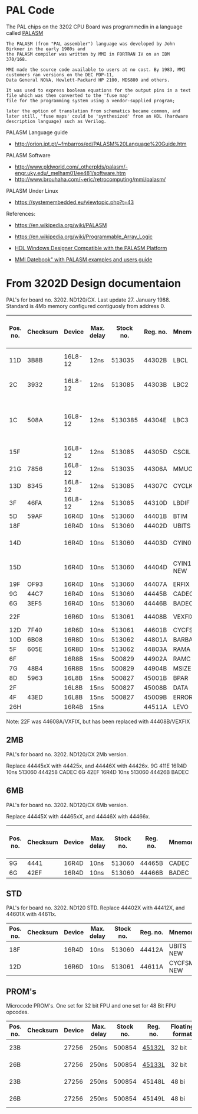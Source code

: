 # PAL Code #

The PAL chips on the 3202 CPU Board was programmedin in a language called [PALASM](https://en.wikipedia.org/wiki/Programmable_Array_Logic)


```wikipedia
The PALASM (from "PAL assembler") language was developed by John Birkner in the early 1980s and 
the PALASM compiler was written by MMI in FORTRAN IV on an IBM 370/168. 

MMI made the source code available to users at no cost. By 1983, MMI customers ran versions on the DEC PDP-11, 
Data General NOVA, Hewlett-Packard HP 2100, MDS800 and others.

It was used to express boolean equations for the output pins in a text file which was then converted to the 'fuse map' 
file for the programming system using a vendor-supplied program; 

later the option of translation from schematics became common, and later still, 'fuse maps' could be 'synthesized' from an HDL (hardware description language) such as Verilog.

```


PALASM Language guide
* http://orion.ipt.pt/~fmbarros/ed/PALASM%20Language%20Guide.htm

PALASM Software
* http://www.pldworld.com/_otherplds/palasm/-engr.uky.edu/_melham01/ee481/software.htm
* http://www.brouhaha.com/~eric/retrocomputing/mmi/palasm/

PALASM Under Linux
* https://systemembedded.eu/viewtopic.php?t=43

References:
* https://en.wikipedia.org/wiki/PALASM
* https://en.wikipedia.org/wiki/Programmable_Array_Logic

* [HDL Windows Designer Compatible with the PALASM Platform](http://www.wseas.us/e-library/conferences/2013/Malaysia/ACACOS/ACACOS-12.pdf)
* [MMI Datebook" with PALASM examples and users guide](http://bitsavers.trailing-edge.com/components/mmi/palasm_pleasm/PALASM_2_Software_Jul87.pdf)

# From 3202D Design documentaion #

PAL's for board no. 3202. ND120/CX. Last update 27. January 1988.
Standard is 4Mb memory configured contiguosly from address 0.

|Pos. no.|Checksum| Device | Max. delay| Stock no.| Reg. no. | Mnemonic  | PALASM Image                | PALASM SRC (PDS format)      | Converted to Verilog |
|--------|--------|--------|-----------|----------|----------|-----------|-----------------------------|------------------------------|----------------------|
|11D     |3B8B    | 16L8-12| 12ns      | 513035   | 44302B   | LBCL      | [B IMG](IMG/44302B.png)     | [B PDS](SRC/44302B.txt)      | Converted. Needs more test |
|2C      |3932    | 16L8-12| 12ns      | 513085   | 44303B   | LBC2      | [B IMG](IMG/44303B.png)     | [B PDS](SRC/44303B.txt)      | Converted. Needs more test |
|1C      |508A    | 16L8-12| 12ns      | 5130385  | 44304E   | LBC3      | [E IMG](IMG/44304E.png)     | [E PDS](SRC/44304E.txt)      | Almost converted. Need to fix self-reference signals |
|15F     |        | 16L8-12| 12ns      | 513085   | 44305D   | CSCIL     | [D IMG](IMG/44305D.png)     | [D PDS](SRC/44305D.txt)  
|21G     |7856    | 16L8-12| 12ns      | 513035   | 44306A   | MMUCTL    | [A IMG](IMG/44306A.png)     | [A PDS](SRC/44306A.txt)  
|13D     |8345    | 16L8-12| 12ns      | 513085   | 44307C   | CYCLK     | [C IMG](IMG/44307C.png)     | [C PDS](SRC/44307C.txt)  
|3F      |46FA    | 16L8-12| 12ns      | 513085   | 44310D   | LBDIF     | [D IMG](IMG/44310D.png)     | [D PDS](SRC/44310D.txt)  
|5D      |59AF    | 16R4D  | 10ns      | 513060   | 44401B   | BTIM      | [B IMG](IMG/44401B.png)     | [B PDS](SRC/44401B.txt)  
|18F     |        | 16R4D  | 10ns      | 513060   | 44402D   | UBITS     | [D IMG](IMG/44402D.png)     | [D PDS](SRC/44402D.txt)  
|14D     |        | 16R4D  | 10ns      | 513060   | 44403D   | CYIN0     | [C IMG](IMG/44403C.png) / [D IMG](IMG/44403D.png)    | [C PDS](SRC/44403C.txt) / Missing D 
|15D     |        | 16R4D  | 10ns      | 513060   | 44404D   | CYIN1 NEW | [C IMG](IMG/44404C.png) / Missing D    | [C PDS](SRC/44404C.txt) / Missing D 
|19F     |OF93    | 16R4D  | 10ns      | 513060   | 44407A   | ERFIX     | [A IMG](IMG/44407A.png)     | [A PDS](SRC/44407A.txt)  
|9G      |44C7    | 16R4D  | 10ns      | 513060   | 44445B   | CADEC     | [B IMG](IMG/44445B.png)     | [B PDS](SRC/44445B.txt)  
|6G      |3EF5    | 16R4D  | 10ns      | 513060   | 44446B   | BADEC     | [B IMG](IMG/44446B.png)     | [B PDS](SRC/44446B.txt)  
|22F     |        | 16R6D  | 10ns      | 513061   | 44408B   | VEXFIX    | [B IMG](IMG/44408B.png)     | [B PDS](SRC/44408B.txt)     | Converted. Tested! |
|12D     |7F40    | 16R6D  | 10ns      | 513061   | 44601B   | CYCFSM    | [IMG](IMG/44601B.png)     | [PDS](SRC/44601B.txt)  
|10D     |6B08    | 16R8D  | 10ns      | 513062   | 44801A   | BARBA <-  | [IMG](IMG/44801A.png)     | [PDS](SRC/44801A.txt)  
|5F      |605E    | 16R8D  | 10ns      | 513062   | 44803A   | RAMA      | [IMG](IMG/44803A.png)     | [PDS](SRC/44803A.txt)  
|6F      |        | 16R8B  | 15ns      | 500829   | 44902A   | RAMC      | [IMG](IMG/44902A.png)     | [PDS](SRC/44902A.txt)  
|7G      |48B4    | 16R8B  | 15ns      | 500829   | 44904B   | MSIZE     | [IMG](IMG/44904B.png)     | [PDS](SRC/44904B.txt)  
|8D      |5963    | 16L8B  | 15ns      | 500827   | 45001B   | BPAR      | [IMG](IMG/45001B.png)     | [PDS](SRC/45001B.txt)  
|2F      |        | 16L8B  | 15ns      | 500827   | 45008B   | DATA      | [IMG](IMG/45008B.png)     | [PDS](SRC/45008B.txt)  
|4F      |43ED    | 16L8B  | 15ns      | 500827   | 45009B   | ERROR     | [IMG](IMG/45009B.png)     | [PDS](SRC/45009B.txt)  
|26H     |        | 16R4B  | 15ns      |          | 44511A   | LEVO      | [IMG](IMG/44511A.png)     | [PDS](SRC/44511A.txt)  

Note: 22F was  44608A/VXFIX, but has been replaced with 44408B/VEXFIX

## 2MB ##
PAL's for board no. 3202. ND120/CX 2Mb version.

Replace 44445xX with 44425x, and 44446X with 44426x.
9G 411E 16R4D 10ns 513060 444258 CADEC
6G 42EF 16R4D 10ns 513060 44426B BADEC


## 6MB ##
PAL's for board no. 3202. ND120/CX 6Mb version.

Replace 44445X with 44465xX, and 44446X with 44466x.

|Pos. no.|Checksum| Device | Max. delay| Stock no.| Reg. no. | Mnemonic  |  PALASM Image               | PALASM SRC (PDS format)      |
|--------|--------|--------|-----------|----------|----------|-----------|-----------------------------|------------------------------|
|9G      | 4441   | 16R4D  | 10ns      | 513060   | 44465B   | CADEC     | [B IMG](IMG/44465B.png)       | [B PDS](SRC/44465B.txt)  
|6G      | 42EF   | 16R4D  | 10ns      | 513060   | 44466B   | BADEC     | [B IMG](IMG/44466B.png)       | [B PDS](SRC/44466B.txt)  

## STD ##
PAL's for board no. 3202. ND120 STD.
Replace 44402X with 44412X, and 44601X with 44611x.

|Pos. no.|Checksum| Device | Max. delay| Stock no.| Reg. no. | Mnemonic   | PALASM IMG | 
|--------|--------|--------|-----------|----------|----------|------------|------------|
| 18F    |        | 16R4D  | 10ns      | 513060   | 44412A   | UBITS NEW  |
| 12D    |        | 16R6D  | 10ns      | 513061   | 44611A   | CYCFSM NEW |

## PROM's ## 

Microcode PROM's. One set for 32 bit FPU and one set for 48 Bit FPU opcodes.

|Pos. no.|Checksum| Device | Max. delay| Stock no.| Reg. no. | Floating format | Bit no.|
|--------|--------|--------|-----------|----------|----------|-----------------|--------|
| 23B    |        | 27256  | 250ns     | 500854   | [45132L](/Microcode/AM27256_45132L.bin)   | 32 bit          | 0-7    |
| 26B    |        | 27256  | 250ns     | 500854   | [45133L](/Microcode/AM27256_45133L.bin)   | 32 bit          | 8-15   |
| 23B    |        | 27256  | 250ns     | 500854   | 45148L   | 48 bi           | 0-7    |
| 26B    |        | 27256  | 250ns     | 500854   | 45149L   | 48 bi           | 8-15   |
